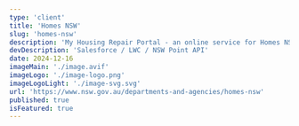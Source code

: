 ```yaml
---
type: 'client'
title: 'Homes NSW'
slug: 'homes-nsw'
description: 'My Housing Repair Portal - an online service for Homes NSW tenants to easily report non-urgent repairs.'
devDescription: 'Salesforce / LWC / NSW Point API'
date: 2024-12-16
imageMain: './image.avif'
imageLogo: './image-logo.png'
imageLogoLight: './image-svg.svg'
url: 'https://www.nsw.gov.au/departments-and-agencies/homes-nsw'
published: true
isFeatured: true
---
```

